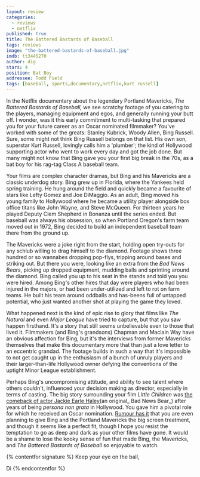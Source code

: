 ```yaml
---
layout: review
categories: 
  - reviews
  - netflix
published: true
title: The Battered Bastards of Baseball
tags: reviews
image: "the-battered-bastards-of-baseball.jpg"
imdb: tt3445270
author: dig
stars: 4
position: Bat Boy
addressee: Todd Field
tags: [baseball, sports,documentary,netflix,kurt russell]
---
```

In the Netflix documentary about the legendary Portland Mavericks, _The Battered Bastards of Baseball,_ we see scratchy footage of you catering to the players, managing equipment and egos, and generally running your butt off. I wonder, was it this early commitment to multi-tasking that prepared you for your future career as an Oscar nominated filmmaker? You've worked with some of the greats: Stanley Kubrick, Woody Allen, Bing Russell. Sure, some might not think Bing Russell belongs on that list. His own son, superstar Kurt Russell, lovingly calls him a 'plumber'; the kind of Hollywood supporting actor who went to work every day and got the job done. But many might not know that Bing gave you your first big break in the 70s, as a bat boy for his rag-tag Class A baseball team.

Your films are complex character dramas, but Bing and his Mavericks are a classic underdog story. Bing grew up in Florida, where the Yankees held spring training. He hung around the field and quickly became a favourite of stars like Lefty Gomez and Joe DiMaggio. As an adult, Bing moved his young family to Hollywood where he became a utility player alongside box office titans like John Wayne, and Steve McQueen. For thirteen years he played Deputy Clem Shepherd in Bonanza until the series ended. But baseball was always his obsession, so when Portland Oregon's farm team moved out in 1972, Bing decided to build an independent baseball team there from the ground up.

The Mavericks were a joke right from the start, holding open try-outs for any schlub willing to drag himself to the diamond. Footage shows three hundred or so wannabes dropping pop-flys, tripping around bases and striking out. But there you were, looking like an extra from the _Bad News Bears_, picking up dropped equipment, mudding balls and sprinting around the diamond. Bing called you up to his seat in the stands and told you you were hired. Among Bing's other hires that day were players who had been injured in the majors, or had been under-utilized and left to rot on farm teams. He built his team around oddballs and has-beens full of untapped potential, who just wanted another shot at playing the game they loved.

What happened next is the kind of epic rise to glory that films like _The Natural_ and even _Major League_ have tried to capture, but that you saw happen firsthand. It's a story that still seems unbelievable even to those that lived it. Filmmakers (and Bing's grandsons) Chapman and Maclain Way have an obvious affection for Bing, but it's the interviews from former Mavericks themselves that make this documentary more that than just a love letter to an eccentric grandad. The footage builds in such a way that it's impossible to not get caught up in the enthusiasm of a bunch of unruly players and their larger-than-life Hollywood owner defying the conventions of the uptight Minor League establishment.

Perhaps Bing's uncompromising attitude, and ability to see talent where others couldn't, influenced your decision making as director, especially in terms of casting. The big story surrounding your film _Little Children_ was [the comeback of actor Jackie Earle Haley](http://abcnews.go.com/Nightline/story?id=2848316)(an original_ Bad News Bear_) after years of being _persona non grata_ in Hollywood. You gave him a pivotal role for which he received an Oscar nomination. [Rumour has it](http://deadline.com/2014/01/sundance-todd-field-eyeing-adaptation-of-battered-bastards-of-baseball-docu-670940/) that you are even planning to give Bing and the Portland Mavericks the big screen treatment, and though it seems like a perfect fit, though I hope you resist the temptation to go as deep and dark as your other films have gone. It would be a shame to lose the kooky sense of fun that made Bing, the Mavericks, and _The Battered Bastards of Baseball_ so enjoyable to watch.

{% contentfor signature %}
Keep your eye on the ball,

Di
{% endcontentfor %}